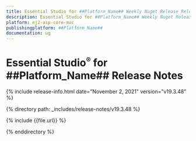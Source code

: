 ```yaml
---
title: Essential Studio for ##Platform_Name## Weekly Nuget Release Release Notes  
description: Essential Studio for ##Platform_Name## Weekly Nuget Release Release Notes  
platform: ej2-asp-core-mvc
publishingplatform: ##Platform_Name##
documentation: ug
---
```


# Essential Studio<sup style="font-size:70%">&reg;</sup> for  ##Platform_Name##  Release Notes  

{% include release-info.html date="November 2, 2021"   version="v19.3.48"  %} 

{% directory path: _includes/release-notes/v19.3.48 %}

{% include {{file.url}} %}

{% enddirectory %}
